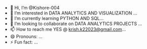 - 👋 Hi, I’m @Kishore-004
- 👀 I’m interested in DATA ANALYTICS AND VISUALIZATION  ...
- 🌱 I’m currently learning  PYTHON AND SQL...
- 💞️ I’m looking to collaborate on DATA ANALYTICS PROJECTS  ...
- 📫 How to reach me  YES @  krish.k22023@gmail.com...
- 😄 Pronouns: ...
- ⚡ Fun fact: ...

<!---
Kishore-004/Kishore-004 is a ✨ special ✨ repository because its `README.md` (this file) appears on your GitHub profile.
You can click the Preview link to take a look at your changes.
--->
